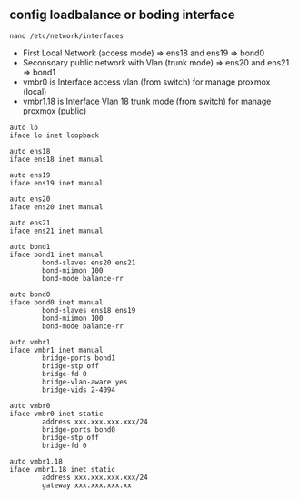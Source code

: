 ## config loadbalance or boding interface

`````
nano /etc/network/interfaces
`````

- First Local Network (access mode) => ens18 and ens19 => bond0
- Seconsdary public network with Vlan (trunk mode) => ens20 and ens21 => bond1
- vmbr0 is Interface access vlan (from switch) for manage proxmox (local)
- vmbr1.18 is Interface Vlan 18 trunk mode (from switch) for manage proxmox (public)
`````
auto lo
iface lo inet loopback

auto ens18
iface ens18 inet manual

auto ens19
iface ens19 inet manual

auto ens20
iface ens20 inet manual

auto ens21
iface ens21 inet manual

auto bond1
iface bond1 inet manual
        bond-slaves ens20 ens21
        bond-miimon 100
        bond-mode balance-rr

auto bond0
iface bond0 inet manual
        bond-slaves ens18 ens19
        bond-miimon 100
        bond-mode balance-rr

auto vmbr1
iface vmbr1 inet manual
        bridge-ports bond1
        bridge-stp off
        bridge-fd 0
        bridge-vlan-aware yes
        bridge-vids 2-4094

auto vmbr0
iface vmbr0 inet static
        address xxx.xxx.xxx.xxx/24
        bridge-ports bond0
        bridge-stp off
        bridge-fd 0

auto vmbr1.18
iface vmbr1.18 inet static
        address xxx.xxx.xxx.xxx/24
        gateway xxx.xxx.xxx.xx

`````
